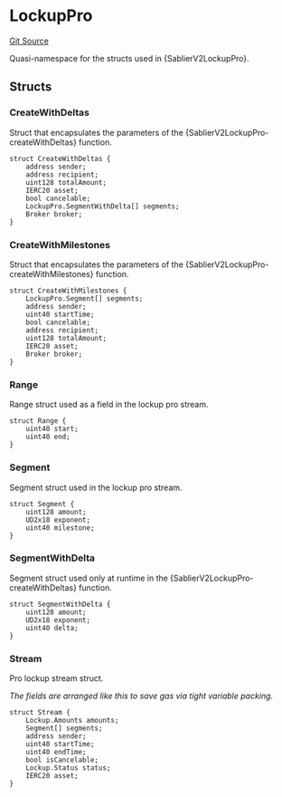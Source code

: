 # LockupPro

[Git Source](https://github.com/sablierhq/v2-core/blob/dd92abb9f3f01149a5be0e13eb517772181c5081/docs/contracts/v2/reference/core)

Quasi-namespace for the structs used in {SablierV2LockupPro}.

## Structs

### CreateWithDeltas

Struct that encapsulates the parameters of the {SablierV2LockupPro-createWithDeltas} function.

```solidity
struct CreateWithDeltas {
    address sender;
    address recipient;
    uint128 totalAmount;
    IERC20 asset;
    bool cancelable;
    LockupPro.SegmentWithDelta[] segments;
    Broker broker;
}
```

### CreateWithMilestones

Struct that encapsulates the parameters of the {SablierV2LockupPro-createWithMilestones} function.

```solidity
struct CreateWithMilestones {
    LockupPro.Segment[] segments;
    address sender;
    uint40 startTime;
    bool cancelable;
    address recipient;
    uint128 totalAmount;
    IERC20 asset;
    Broker broker;
}
```

### Range

Range struct used as a field in the lockup pro stream.

```solidity
struct Range {
    uint40 start;
    uint40 end;
}
```

### Segment

Segment struct used in the lockup pro stream.

```solidity
struct Segment {
    uint128 amount;
    UD2x18 exponent;
    uint40 milestone;
}
```

### SegmentWithDelta

Segment struct used only at runtime in the {SablierV2LockupPro-createWithDeltas} function.

```solidity
struct SegmentWithDelta {
    uint128 amount;
    UD2x18 exponent;
    uint40 delta;
}
```

### Stream

Pro lockup stream struct.

_The fields are arranged like this to save gas via tight variable packing._

```solidity
struct Stream {
    Lockup.Amounts amounts;
    Segment[] segments;
    address sender;
    uint40 startTime;
    uint40 endTime;
    bool isCancelable;
    Lockup.Status status;
    IERC20 asset;
}
```
